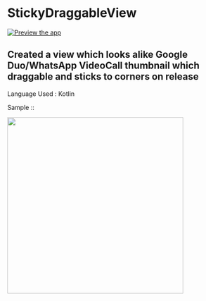 # StickyDraggableView

[![Preview the app](https://img.shields.io/badge/Preview-Appetize.io-orange.svg)](https://appetize.io/app/tx8h05p6bhec5gywfay5ab6wqm)

## Created a view which looks alike Google Duo/WhatsApp VideoCall thumbnail which draggable and sticks to corners on release

Language Used : Kotlin

Sample ::

<img src="https://raw.githubusercontent.com/shivthepro/StickyDraggableView/master/StickyDraggable.gif" alt="" height="400" />

